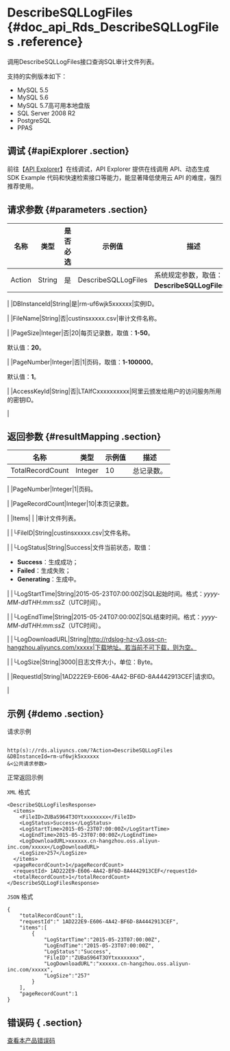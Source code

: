 # DescribeSQLLogFiles {#doc_api_Rds_DescribeSQLLogFiles .reference}

调用DescribeSQLLogFiles接口查询SQL审计文件列表。

支持的实例版本如下：

-   MySQL 5.5
-   MySQL 5.6
-   MySQL 5.7高可用本地盘版
-   SQL Server 2008 R2
-   PostgreSQL
-   PPAS

## 调试 {#apiExplorer .section}

前往【[API Explorer](https://api.aliyun.com/#product=Rds&api=DescribeSQLLogFiles)】在线调试，API Explorer 提供在线调用 API、动态生成 SDK Example 代码和快速检索接口等能力，能显著降低使用云 API 的难度，强烈推荐使用。

## 请求参数 {#parameters .section}

|名称|类型|是否必选|示例值|描述|
|--|--|----|---|--|
|Action|String|是|DescribeSQLLogFiles|系统规定参数，取值：**DescribeSQLLogFiles**。

 |
|DBInstanceId|String|是|rm-uf6wjk5xxxxxx|实例ID。

 |
|FileName|String|否|custinsxxxxx.csv|审计文件名称。

 |
|PageSize|Integer|否|20|每页记录数，取值：**1-50**。

 默认值：**20**。

 |
|PageNumber|Integer|否|1|页码，取值：**1-100000**。

 默认值：**1**。

 |
|AccessKeyId|String|否|LTAIfCxxxxxxxxxx|阿里云颁发给用户的访问服务所用的密钥ID。

 |

## 返回参数 {#resultMapping .section}

|名称|类型|示例值|描述|
|--|--|---|--|
|TotalRecordCount|Integer|10|总记录数。

 |
|PageNumber|Integer|1|页码。

 |
|PageRecordCount|Integer|10|本页记录数。

 |
|Items| | |审计文件列表。

 |
|└FileID|String|custinsxxxxx.csv|文件名称。

 |
|└LogStatus|String|Success|文件当前状态，取值：

 -   **Success**：生成成功；
-   **Failed**：生成失败；
-   **Generating**：生成中。

 |
|└LogStartTime|String|2015-05-23T07:00:00Z|SQL起始时间。格式：*yyyy-MM-dd*T*HH:mm:ss*Z（UTC时间）。

 |
|└LogEndTime|String|2015-05-24T07:00:00Z|SQL结束时间。格式：*yyyy-MM-dd*T*HH:mm:ss*Z（UTC时间）。

 |
|└LogDownloadURL|String|http://rdslog-hz-v3.oss-cn-hangzhou.aliyuncs.com/xxxxx|下载地址。若当前不可下载，则为空。

 |
|└LogSize|String|3000|日志文件大小，单位：Byte。

 |
|RequestId|String|1AD222E9-E606-4A42-BF6D-8A4442913CEF|请求ID。

 |

## 示例 {#demo .section}

请求示例

``` {#request_demo}

http(s)://rds.aliyuncs.com/?Action=DescribeSQLLogFiles
&DBInstanceId=rm-uf6wjk5xxxxxx
&<公共请求参数>

```

正常返回示例

`XML` 格式

``` {#xml_return_success_demo}
<DescribeSQLLogFilesResponse>
  <items>
    <FileID>ZUBaS964T3OYtxxxxxxxx</FileID>
    <LogStatus>Success</LogStatus>
    <LogStartTime>2015-05-23T07:00:00Z</LogStartTime>
    <LogEndTime>2015-05-23T07:00:00Z</LogEndTime>
    <LogDownloadURL>xxxxxx.cn-hangzhou.oss.aliyun-inc.com/xxxxx</LogDownloadURL>
    <LogSize>257</LogSize>
  </items>
  <pageRecordCount>1</pageRecordCount>
  <requestId> 1AD222E9-E606-4A42-BF6D-8A4442913CEF</requestId>
  <totalRecordCount>1</totalRecordCount>
</DescribeSQLLogFilesResponse>

```

`JSON` 格式

``` {#json_return_success_demo}
{
	"totalRecordCount":1,
	"requestId":" 1AD222E9-E606-4A42-BF6D-8A4442913CEF",
	"items":[
		{
			"LogStartTime":"2015-05-23T07:00:00Z",
			"LogEndTime":"2015-05-23T07:00:00Z",
			"LogStatus":"Success",
			"FileID":"ZUBaS964T3OYtxxxxxxxx",
			"LogDownloadURL":"xxxxxx.cn-hangzhou.oss.aliyun-inc.com/xxxxx",
			"LogSize":"257"
		}
	],
	"pageRecordCount":1
}
```

## 错误码 { .section}

[查看本产品错误码](https://error-center.aliyun.com/status/product/Rds)

